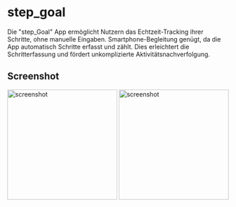 # step_goal

Die "step_Goal" App ermöglicht Nutzern das Echtzeit-Tracking ihrer Schritte, ohne manuelle Eingaben. Smartphone-Begleitung genügt, da die App automatisch Schritte erfasst und zählt. Dies erleichtert die Schritterfassung und fördert unkomplizierte Aktivitätsnachverfolgung.

## Screenshot

<img width="250" alt="screenshot" src="https://github.com/StefDegiorgi/step_goal/assets/139114438/d760cb3f-b728-48b4-848a-14a573d62f73">

<img width="250" alt="screenshot" src="https://github.com/StefDegiorgi/step_goal/assets/139114438/a18bb6d2-cff0-4dcd-a1fc-3d98e930e6cb">
